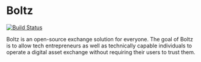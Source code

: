 # Boltz

[![Build Status](https://travis-ci.org/BoltzExchange/boltz-backend.svg?branch=master)](https://travis-ci.org/BoltzExchange/boltz-backend)

Boltz is an open-source exchange solution for everyone. The goal of Boltz is to allow tech entrepreneurs as well as technically capable individuals to operate a digital asset exchange without requiring their users to trust them.
